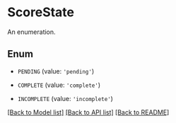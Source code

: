 # ScoreState

An enumeration.

## Enum

* `PENDING` (value: `'pending'`)

* `COMPLETE` (value: `'complete'`)

* `INCOMPLETE` (value: `'incomplete'`)

[[Back to Model list]](../README.md#documentation-for-models) [[Back to API list]](../README.md#documentation-for-api-endpoints) [[Back to README]](../README.md)


